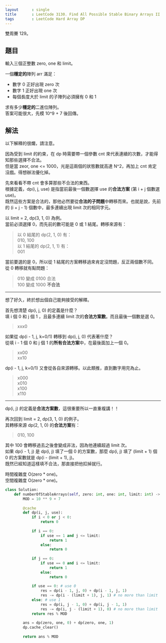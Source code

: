 ```yaml
---
layout      : single
title       : LeetCode 3130. Find All Possible Stable Binary Arrays II
tags        : LeetCode Hard Array DP
---
```

雙周賽 129。

## 題目

輸入三個正整數 zero, one 和 limit。  

一個**穩定的**陣列 arr 滿足：  

- 數字 0 正好出現 zero 次  
- 數字 1 正好出現 one 次  
- 每個長度大於 limit 的子陣列必須擁有 0 和 1  

求有多少**穩定的**二進位陣列。  
答案可能很大，先模 10^9 + 7 後回傳。  

## 解法

以下解釋的很爛，請注意。  

因為受到 limit 的約束，在 dp 時需要帶一個參數 cnt 來代表連續的次數，才能得知那些選擇不合法。  
但是當 zeor, one <= 1000，光是這兩個的狀態數就高達 N^2，再加上 cnt 肯定沒戲。得想辦法優化掉。  

先來看看不帶 cnt 會多算那些不合法的東西。  
根據定義，dp(i, j, use) 是指當前最後一個數選擇 use 的**合法方案** (第 i + j 個數選 use)。  
既然這些方案是合法的，那他必然要從**合法的子問題**中轉移而來。也就是說，先前的 (i + j - 1) 個數中，最多連續出現 limit 次的相同字元。  

以 limit = 2, dp(3, 1, 0) 為例。  
當前必須選擇 0，而先前的數可能是 0 或 1 結尾。轉移來源有：  
> 以 0 結尾的 dp(2, 1, 0) 有：  
> 010, 100  
> 以 1 結尾的 dp(2, 1, 1) 有：  
> 001  

當前要選的是 0，所以從 1 結尾的方案轉移過來肯定沒問題，反正兩個數不同。  
從 0 轉移就有點問題：  
> 010 變成 0100 合法  
> 100 變成 1000 **不合法**  

---

想了好久，終於想出個自己能夠接受的解釋。  

首先想清楚 dp(i, j, 0) 的定義是什麼？  
填 i 個 0 和 j 個 1 ，且最多連續 limit 次的**合法方案數**。而且最後一個數是選 0。  
> xxx0  

如果從 dp(i - 1, j, k=0/1) 轉移到 dp(i, j, 0) 代表著什麼？  
從填 i - 1 個 0 和 j 個 1 的**所有合法方案**中，在最後面加上一個 0。  
> xx00  
> xx10  

dp(i - 1, j, k=0/1) 又會從各自來源轉移。以此類推，直到數字用完為止。  
> x000  
> x010  
> x100  
> x110  

---

dp(i, j) 的定義是**合法方案數**，這很重要所以一直重複講！！

再次回到 limit = 2, dp(3, 1, 0) 的例子。  
其轉移來源 dp(2, 1, 0) 的**合法方案**有：  
> 010, 100  

其中 100 會轉移過去之後會變成非法，因為他連續超過 limit 次。  
如果 dp(i - 1, j) 是 dp(i, j) 填了一個 0 的方案數，那麼 dp(i, j) 填了 (limit + 1) 個 0 的方案數就是 dp(i - (limit + 1), j)。  
既然已經知道這樣填不合法，那直接把他扣掉就行。  

時間複雜度 O(zero \* one)。  
空間複雜度 O(zero \* one)。  

```python
class Solution:
    def numberOfStableArrays(self, zero: int, one: int, limit: int) -> int:
        MOD = 10 ** 9 + 7
        
        @cache
        def dp(i, j, use):
            if i < 0 or j < 0:
                return 0
            
            if i == 0:
                if use == 1 and j <= limit:
                    return 1
                else:
                    return 0
                
            if j == 0:
                if use == 0 and i <= limit:
                    return 1
                else:
                    return 0
            
            if use == 0: # use 0 
                res = dp(i - 1, j, 0) + dp(i - 1, j, 1) 
                res -= dp(i - (limit + 1), j, 1) # no more than limit 
            else: # use 1
                res = dp(i, j - 1, 0) + dp(i, j - 1, 1)
                res -= dp(i, j - (limit + 1), 0) # no more than limit 
            return res % MOD
        
        ans = dp(zero, one, 0) + dp(zero, one, 1)
        dp.cache_clear()
        
        return ans % MOD
```

